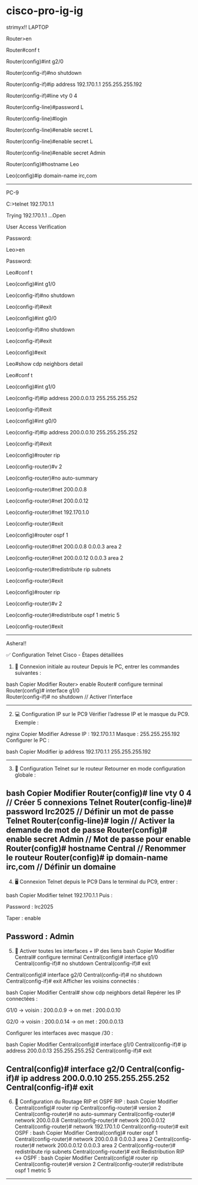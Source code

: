 # cisco-pro-ig-ig
strimyx!!
LAPTOP

Router>en

Router#conf t

Router(config)#int g2/0

Router(config-if)#no shutdown



Router(config-if)#ip address 192.170.1.1 255.255.255.192

Router(config-if)#line vty 0 4

Router(config-line)#password L

Router(config-line)#login

Router(config-line)#enable secret L
          
	
Router(config-line)#enable secret L
	
Router(config-line)#enable secret Admin

Router(config)#hostname Leo

Leo(config)#ip domain-name irc,com

-------------------------------------------------------------------------------

PC-9 


C:\>telnet 192.170.1.1 

Trying 192.170.1.1 ...Open


User Access Verification

Password: 

Leo>en

Password: 

Leo#conf t

Leo(config)#int g1/0

Leo(config-if)#no shutdown


Leo(config-if)#exit

Leo(config)#int g0/0

Leo(config-if)#no shutdown



Leo(config-if)#exit
	
Leo(config)#exit

Leo#show cdp neighbors detail

Leo#conf t

Leo(config)#int g1/0 

Leo(config-if)#ip address 200.0.0.13 255.255.255.252

Leo(config-if)#exit

Leo(config)#int g0/0

Leo(config-if)#ip address 200.0.0.10 255.255.255.252

Leo(config-if)#exit

Leo(config)#router rip

Leo(config-router)#v 2

Leo(config-router)#no auto-summary

Leo(config-router)#net 200.0.0.8

Leo(config-router)#net 200.0.0.12

Leo(config-router)#net 192.170.1.0

Leo(config-router)#exit

Leo(config)#router ospf 1

Leo(config-router)#net 200.0.0.8 0.0.0.3 area 2

Leo(config-router)#net 200.0.0.12 0.0.0.3 area 2

Leo(config-router)#redistribute rip subnets

Leo(config-router)#exit

Leo(config)#router rip

Leo(config-router)#v 2

Leo(config-router)#redistribute ospf 1 metric 5

Leo(config-router)#exit


-------------------------------------------------------------------------

Ashera!!

✅ Configuration Telnet Cisco - Étapes détaillées
1. 🔌 Connexion initiale au routeur
Depuis le PC, entrer les commandes suivantes :

bash
Copier
Modifier
Router> enable
Router# configure terminal
Router(config)# interface g1/0    
Router(config-if)# no shutdown    // Activer l’interface

--------------------------------------------------------------------
2. 💻 Configuration IP sur le PC9
Vérifier l’adresse IP et le masque du PC9. Exemple :

nginx
Copier
Modifier
Adresse IP : 192.170.1.1
Masque : 255.255.255.192
Configurer le PC :

bash
Copier
Modifier
ip address 192.170.1.1 255.255.255.192

---------------------------------------------------------------------
3. 🔐 Configuration Telnet sur le routeur
Retourner en mode configuration globale :

bash
Copier
Modifier
Router(config)# line vty 0 4            // Créer 5 connexions Telnet
Router(config-line)# password Irc2025   // Définir un mot de passe Telnet
Router(config-line)# login              // Activer la demande de mot de passe
Router(config)# enable secret Admin     // Mot de passe pour enable
Router(config)# hostname Central        // Renommer le routeur
Router(config)# ip domain-name irc,com  // Définir un domaine
---------------------------------------------------------------------------
4. 🖥️ Connexion Telnet depuis le PC9
Dans le terminal du PC9, entrer :

bash
Copier
Modifier
telnet 192.170.1.1
Puis :

Password : Irc2025

Taper : enable

Password : Admin
------------------------------------------------------------------------------
5. 📡 Activer toutes les interfaces + IP des liens
bash
Copier
Modifier
Central# configure terminal
Central(config)# interface g1/0
Central(config-if)# no shutdown
Central(config-if)# exit

Central(config)# interface g2/0
Central(config-if)# no shutdown
Central(config-if)# exit
Afficher les voisins connectés :

bash
Copier
Modifier
Central# show cdp neighbors detail
Repérer les IP connectées :

G1/0 → voisin : 200.0.0.9 → on met : 200.0.0.10

G2/0 → voisin : 200.0.0.14 → on met : 200.0.0.13

Configurer les interfaces avec masque /30 :

bash
Copier
Modifier
Central(config)# interface g1/0
Central(config-if)# ip address 200.0.0.13 255.255.255.252
Central(config-if)# exit

Central(config)# interface g2/0
Central(config-if)# ip address 200.0.0.10 255.255.255.252
Central(config-if)# exit
-------------------------------------------------------------------
6. 🔁 Configuration du Routage RIP et OSPF
RIP :
bash
Copier
Modifier
Central(config)# router rip
Central(config-router)# version 2
Central(config-router)# no auto-summary
Central(config-router)# network 200.0.0.8
Central(config-router)# network 200.0.0.12
Central(config-router)# network 192.170.1.0
Central(config-router)# exit
OSPF :
bash
Copier
Modifier
Central(config)# router ospf 1
Central(config-router)# network 200.0.0.8 0.0.0.3 area 2
Central(config-router)# network 200.0.0.12 0.0.0.3 area 2
Central(config-router)# redistribute rip subnets
Central(config-router)# exit
Redistribution RIP ↔ OSPF :
bash
Copier
Modifier
Central(config)# router rip
Central(config-router)# version 2
Central(config-router)# redistribute ospf 1 metric 5
-------------------------------------------------------------------


